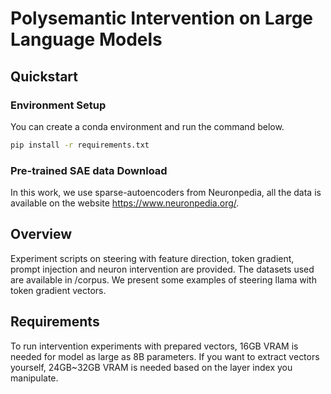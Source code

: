 # Polysemantic Intervention on Large Language Models
## Quickstart
### Environment Setup
You can create a conda environment and run the command below.
```bash
pip install -r requirements.txt
```
### Pre-trained SAE data Download
In this work, we use sparse-autoencoders from Neuronpedia, all the data is available on the website <https://www.neuronpedia.org/>.

## Overview
Experiment scripts on steering with feature direction, token gradient, prompt injection and neuron intervention are provided. The datasets used are available in /corpus. We present some examples of steering llama with token gradient vectors.

## Requirements
To run intervention experiments with prepared vectors, 16GB VRAM is needed for model as large as 8B parameters. If you want to extract vectors yourself, 24GB~32GB VRAM is needed based on the layer index you manipulate.
